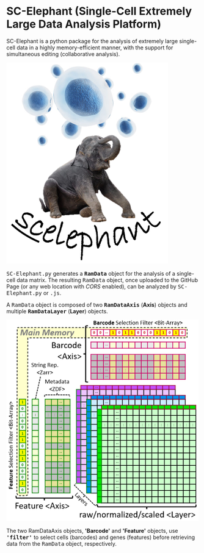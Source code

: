 # SC-Elephant (Single-Cell Extremely Large Data Analysis Platform)
SC-Elephant is a python package for the analysis of extremely large single-cell data in a highly memory-efficient manner, with the support for simultaneous editing (collaborative analysis). 



![scelephant-logo](doc/img/scelephant_logo.png)



<tt>SC-Elephant.py</tt> generates a <b><tt>RamData</tt></b> object for the analysis of a single-cell data matrix. The resulting <tt>RamData</tt> object, once uploaded to the GitHub Page (or any web location with <i>CORS</i> enabled), can be analyzed by <tt>SC-Elephant.py</tt> or <tt>.js</tt>. 



A <tt>RamData</tt> object is composed of two <b><tt>RamDataAxis</tt></b> (<b>Axis</b>) objects and multiple <b><tt>RamDataLayer</tt></b> (<b>Layer</b>) objects.



![scelephant-logo](doc/img/scelephant.js.structure.png)



The two RamDataAxis objects, <b>'Barcode'</b> and <b>'Feature'</b> objects, use <b><tt>'filter'</tt></b> to select cells (barcodes) and genes (features) before retrieving data from the <tt>RamData</tt> object, respectively.





